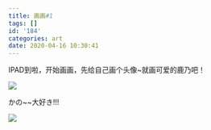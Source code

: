 ```yaml
---
title: 画画#1
tags: []
id: '184'
categories: art
date: 2020-04-16 10:30:41
---
```


IPAD到啦，开始画画，先给自己画个头像~就画可爱的鹿乃吧！

![](http://www.congb19.top/wordpress/wp-content/uploads/2020/04/IMG_0031-e1587004203775-1024x711.png)

<!-- more -->

かの~~大好き!!!

![](https://www.congb19.top/wordpress/wp-content/uploads/2020/04/QQ截图20200416102725-1024x768.png)